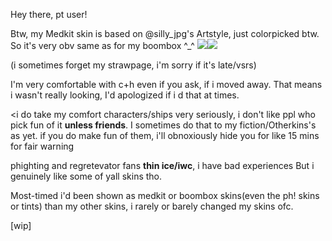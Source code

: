 Hey there, pt user!

Btw, my Medkit skin is based on @silly_jpg's Artstyle, just colorpicked btw. So it's very obv same as for my boombox ^_^
<img src="https://i.postimg.cc/mk4RJ5yB/pony-town-medkit-rmk-c-h-kin-stand-name-fixed-padded-4x-1.png"><img src="https://i.postimg.cc/j2VFKQJ6/pony-town-dislusigsh-kin-c-h-stand-name-fixed-padded-4x.png">

(i sometimes forget my strawpage, i'm sorry if it's late/vsrs)

I'm very comfortable with c+h even if you ask, if i moved away. That means i wasn't really looking, I'd apologized if i d that at times.

<i do take my comfort characters/ships very seriously, i don't like ppl who pick fun of it <b>unless friends</b>. I sometimes do that to my fiction/Otherkins's as yet. 
if you do make fun of them, i'll obnoxiously hide you for like 15 mins for fair warning

phighting and regretevator fans <b>thin ice/iwc</b>, i have bad experiences But i genuinely like some of yall skins tho.

Most-timed i'd been shown as medkit or boombox skins(even the ph! skins or tints) than my other skins, i rarely or barely changed my skins ofc.

[wip]
